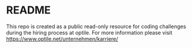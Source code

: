 # README #

This repo is created as a public read-only resource for coding challenges during the hiring process at optile.
For more information please visit https://www.optile.net/unternehmen/karriere/

